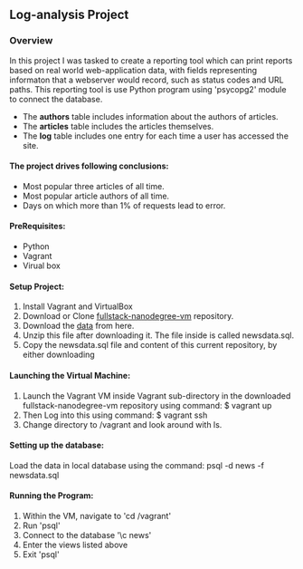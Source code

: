 ## Log-analysis Project

### Overview

In this project I was tasked to create a reporting tool which can print reports based on real world web-application data, with fields representing informaton that a webserver would record, such as status codes and URL paths. This reporting tool is use Python program using  'psycopg2' module to connect the database.
  * The **authors** table includes information about the authors of articles.
  * The **articles** table includes the articles themselves.
  * The **log** table includes one entry for each time a user has accessed the site.
  
#### The project drives following conclusions:
   * Most popular three articles of all time.
   * Most popular article authors of all time.
   * Days on which more than 1% of requests lead to error.
   
#### PreRequisites:
  * Python
  * Vagrant
  * Virual box

#### Setup Project:
  1. Install Vagrant and VirtualBox
  2. Download or Clone [fullstack-nanodegree-vm](https://github.com/udacity/fullstack-nanodegree-vm) repository.
  3. Download the [data](https://d17h27t6h515a5.cloudfront.net/topher/2016/August/57b5f748_newsdata/newsdata.zip) from here.
  4. Unzip this file after downloading it. The file inside is called newsdata.sql.
  5. Copy the newsdata.sql file and content of this current repository, by either downloading 


#### Launching the Virtual Machine:
  1. Launch the Vagrant VM inside Vagrant sub-directory in the downloaded fullstack-nanodegree-vm repository using command:
    $ vagrant up
  2. Then Log into this using command:
    $ vagrant ssh
  3. Change directory to /vagrant and look around with ls.
  
#### Setting up the database:
 Load the data in local database using the command:
    psql -d news -f newsdata.sql
    
#### Running the Program:
1. Within the VM, navigate to 'cd /vagrant'
2. Run 'psql'
3. Connect to the database '\c news'
4. Enter the views listed above
5. Exit 'psql'
